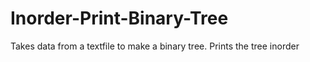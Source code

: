 # Inorder-Print-Binary-Tree
Takes data from a textfile to make a binary tree. Prints the tree inorder

